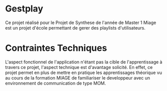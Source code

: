 # Gestplay

Ce projet réalisé pour le Projet de Synthese de l'année de Master 1 Miage est un projet d'école permettant de gerer des playlists d'utilisateurs. 


# Contraintes Techniques

L'aspect fonctionnel de l'application n'étant pas la cible de l'apprentissage à travers ce projet, l'aspect technique est d'avantage solicité. En effet, ce projet permet en plus de mettre en pratique les apprentissages théorique vu au cours de la formation MIAGE de familiariser le developpeur avec un environnement de communication de type MOM.

